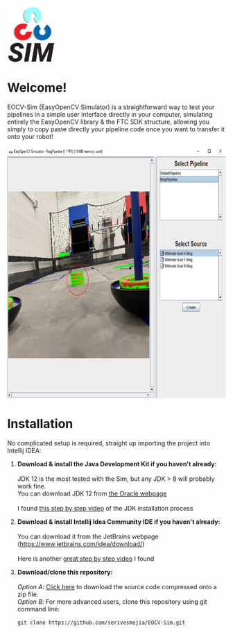<img src='src/ico_eocvsim_letters_transparent.png' height='128px' alt='EOCVSim'>

# Welcome!

EOCV-Sim (EasyOpenCV Simulator) is a straightforward way to test your pipelines in a 
simple user interface directly in your computer, simulating entirely the EasyOpenCV library & the 
FTC SDK structure, allowing you simply to copy paste directly your pipeline code once you want to 
transfer it onto your robot!

<img src='images/eocvsim_screenshot_1.png' width='718' height='580'>

# Installation

No complicated setup is required, straight up importing the project into Intellij IDEA:

1) **Download & install the Java Development Kit if you haven't already:**<br/><br/>
      JDK 12 is the most tested with the Sim, but any JDK > 8 will probably work fine.<br/>
      You can download JDK 12 from [the Oracle webpage](https://www.oracle.com/java/technologies/javase/jdk12-archive-downloads.html)<br/><br/>
      I found [this step by step videp](https://www.youtube.com/watch?v=pBVWIVeIa-E) of the JDK installation process

2) **Download & install Intellij Idea Community IDE if you haven't already:**<br/><br/>
      You can download it from the JetBrains webpage (https://www.jetbrains.com/idea/download/)<br/><br/>
      Here is another [great step by step video](https://www.youtube.com/watch?v=E2okEJIbUYs) I found
     
3) **Download/clone this repository:** <br/><br/>
      *Option A*: [Click here](https://github.com/serivesmejia/EOCV-Sim/archive/master.zip) to download the source code compressed onto a zip file.<br/>
      *Option B*: For more advanced users, clone this repository using git command line:<br/>
      ```
      git clone https://github.com/serivesmejia/EOCV-Sim.git
      ```
      
